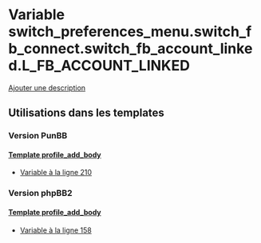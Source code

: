 # Variable switch_preferences_menu.switch_fb_connect.switch_fb_account_linked.L_FB_ACCOUNT_LINKED
[Ajouter une description](https://fa-tvars.appspot.com/var/switch_preferences_menu.switch_fb_connect.switch_fb_account_linked.L_FB_ACCOUNT_LINKED)

## Utilisations dans les templates

### Version PunBB

#### [Template profile_add_body](punbb/profile_add_body.md)
* [Variable &agrave; la ligne 210](../punbb/profile_add_body.tpl#L210)

### Version phpBB2

#### [Template profile_add_body](subsilver/profile_add_body.md)
* [Variable &agrave; la ligne 158](../subsilver/profile_add_body.tpl#L158)